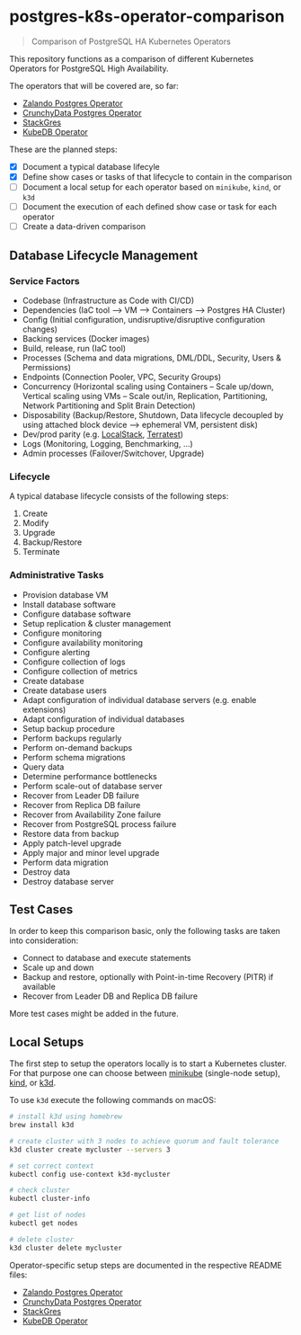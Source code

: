 # postgres-k8s-operator-comparison

> Comparison of PostgreSQL HA Kubernetes Operators

This repository functions as a comparison of different Kubernetes Operators for PostgreSQL High Availability.

The operators that will be covered are, so far:

- [Zalando Postgres Operator](https://github.com/zalando/postgres-operator)
- [CrunchyData Postgres Operator](https://github.com/CrunchyData/postgres-operator)
- [StackGres](https://gitlab.com/ongresinc/stackgres)
- [KubeDB Operator](https://github.com/kubedb/operator)

These are the planned steps:

- [x] Document a typical database lifecyle
- [x] Define show cases or tasks of that lifecycle to contain in the comparison
- [ ] Document a local setup for each operator based on `minikube`, `kind`, or `k3d`
- [ ] Document the execution of each defined show case or task for each operator
- [ ] Create a data-driven comparison

## Database Lifecycle Management

### Service Factors

- Codebase (Infrastructure as Code with CI/CD)
- Dependencies (IaC tool ⟶ VM ⟶ Containers ⟶ Postgres HA Cluster)
- Config (Initial configuration, undisruptive/disruptive configuration changes)
- Backing services (Docker images)
- Build, release, run (IaC tool)
- Processes (Schema and data migrations, DML/DDL, Security, Users & Permissions)
- Endpoints (Connection Pooler, VPC, Security Groups)
- Concurrency (Horizontal scaling using Containers – Scale up/down, Vertical scaling using VMs – Scale out/in, Replication, Partitioning, Network Partitioning and Split Brain Detection)
- Disposability (Backup/Restore, Shutdown, Data lifecycle decoupled by using attached block device ⟶ ephemeral VM, persistent disk)
- Dev/prod parity (e.g. [LocalStack](https://github.com/localstack/localstack), [Terratest](https://github.com/gruntwork-io/terratest))
- Logs (Monitoring, Logging, Benchmarking, …)
- Admin processes (Failover/Switchover, Upgrade)

### Lifecycle

A typical database lifecycle consists of the following steps:

1. Create
2. Modify
3. Upgrade
4. Backup/Restore
5. Terminate

### Administrative Tasks

- Provision database VM
- Install database software
- Configure database software
- Setup replication & cluster management
- Configure monitoring
- Configure availability monitoring
- Configure alerting
- Configure collection of logs
- Configure collection of metrics
- Create database
- Create database users
- Adapt configuration of individual database servers (e.g. enable extensions)
- Adapt configuration of individual databases
- Setup backup procedure
- Perform backups regularly
- Perform on-demand backups
- Perform schema migrations
- Query data
- Determine performance bottlenecks
- Perform scale-out of database server
- Recover from Leader DB failure
- Recover from Replica DB failure
- Recover from Availability Zone failure
- Recover from PostgreSQL process failure
- Restore data from backup
- Apply patch-level upgrade
- Apply major and minor level upgrade
- Perform data migration
- Destroy data
- Destroy database server

## Test Cases

In order to keep this comparison basic, only the following tasks are taken into consideration:

- Connect to database and execute statements
- Scale up and down
- Backup and restore, optionally with Point-in-time Recovery (PITR) if available
- Recover from Leader DB and Replica DB failure

More test cases might be added in the future.

## Local Setups

The first step to setup the operators locally is to start a Kubernetes cluster. For that purpose one can choose between [minikube](https://minikube.sigs.k8s.io/docs/) (single-node setup), [kind](https://kind.sigs.k8s.io/), or [k3d](https://k3d.io/).

To use `k3d` execute the following commands on macOS:

```bash
# install k3d using homebrew
brew install k3d

# create cluster with 3 nodes to achieve quorum and fault tolerance
k3d cluster create mycluster --servers 3

# set correct context
kubectl config use-context k3d-mycluster

# check cluster
kubectl cluster-info

# get list of nodes
kubectl get nodes

# delete cluster
k3d cluster delete mycluster
```

Operator-specific setup steps are documented in the respective README files:

- [Zalando Postgres Operator](./zalando/README.md)
- [CrunchyData Postgres Operator](./crunchydata/README.md)
- [StackGres](./stackgres/README.md)
- [KubeDB Operator](./kubedb/README.md)
